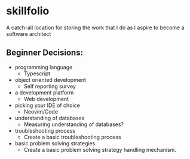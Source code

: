 # skillfolio
A catch-all location for storing the work that I do as I aspire to become a software architect

## Beginner Decisions:
- programming language
  - Typescript
- object oriented development
  - Self reporting survey
- a development platform
  - Web development
- picking your IDE of choice
  - Neovim/Code
- understanding of databases
  - Measuring understanding of databases?
- troubleshooting process
  - Create a basic troubleshooting process
- basic problem solving strategies
  - Create a basic problem solving strategy handling mechanism.

